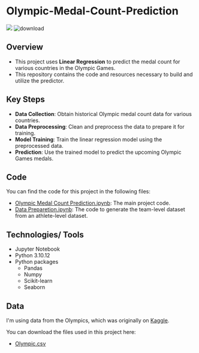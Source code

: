 # Olympic-Medal-Count-Prediction
![](https://github.com/LasithaAmarasinghe/Olympic-Medal-Count-Prediction/assets/106037441/66150f8b-b49e-4af1-9236-9d356a64ab76)
![download](https://github.com/LasithaAmarasinghe/Olympic-Medal-Count-Prediction/assets/106037441/c9dad61d-acd3-4113-a38f-db9d6b6e59e8)


## Overview

- This project uses **Linear Regression** to predict the medal count for various countries in the Olympic Games. 
- This repository contains the code and resources necessary to build and utilize the predictor.

## Key Steps

- **Data Collection**: Obtain historical Olympic medal count data for various countries.
- **Data Preprocessing**: Clean and preprocess the data to prepare it for training.
- **Model Training**: Train the linear regression model using the preprocessed data.
- **Prediction**: Use the trained model to predict the upcoming Olympic Games medals.

## Code

You can find the code for this project in the following files:

- [Olympic Medal Count Prediction.ipynb](https://github.com/LasithaAmarasinghe/Olympic-Medal-Count-Prediction/blob/4a6fb8e1f865840f4dd589a667c3b327f050edeb/Olympic%20Medal%20Count%20Prediction.ipynb): The main project code.
- [Data Preparetion.ipynb](https://github.com/LasithaAmarasinghe/Olympic-Medal-Count-Prediction/blob/4a6fb8e1f865840f4dd589a667c3b327f050edeb/Data%20Prep.ipynb): The code to generate the team-level dataset from an athlete-level dataset.

## Technologies/ Tools

* Jupyter Notebook
* Python 3.10.12
* Python packages
  * Pandas
  * Numpy
  * Scikit-learn
  * Seaborn

## Data

I'm using data from the Olympics, which was originally on [Kaggle](https://www.kaggle.com/datasets/heesoo37/120-years-of-olympic-history-athletes-and-results).

You can download the files used in this project here:
* [Olympic.csv](https://github.com/LasithaAmarasinghe/Olympic-Medal-Count-Prediction/blob/af2fcbcb2e5e7680be7a7a1985b3b0e90f043cc0/Olympic.csv)
